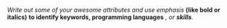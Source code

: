 _Write out some of your awesome attributes_
*and use emphasis*
**(like bold or italics)**
__to identify keywords, programming languages__
*, or __skills__.*
